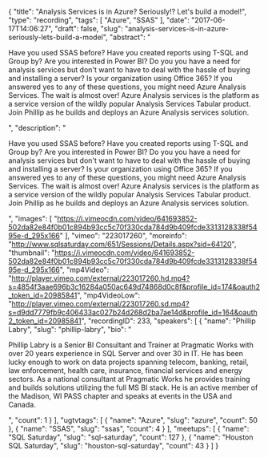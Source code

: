 {
  "title": "Analysis Services is in Azure? Seriously!? Let's build a model!",
  "type": "recording",
  "tags": [
    "Azure",
    "SSAS"
  ],
  "date": "2017-06-17T14:06:27",
  "draft": false,
  "slug": "analysis-services-is-in-azure-seriously-lets-build-a-model",
  "abstract": "<p>Have you used SSAS before? Have you created reports using T-SQL and Group by? Are you interested in Power BI? Do you you have a need for analysis  services but don't want to have to deal with the hassle of buying and installing a server?  Is your organization using Office 365?  If you answered yes to any of these questions, you might need Azure Analysis Services.  The wait is almost over! Azure Analysis services is the platform as a service version of the wildly popular Analysis Services Tabular product. Join Phillip as he builds and deploys an Azure Analysis services solution.</p>",
  "description": "<p>Have you used SSAS before? Have you created reports using T-SQL and Group by? Are you interested in Power BI? Do you you have a need for analysis  services but don't want to have to deal with the hassle of buying and installing a server?  Is your organization using Office 365?  If you answered yes to any of these questions, you might need Azure Analysis Services.  The wait is almost over! Azure Analysis services is the platform as a service version of the wildly popular Analysis Services Tabular product. Join Phillip as he builds and deploys an Azure Analysis services solution.</p>",
  "images": [
    "https://i.vimeocdn.com/video/641693852-502da82e84f0b01c894b93cc5c70f330cda784d9b409fcde3313128338f5495e-d_295x166"
  ],
  "vimeo": "223017260",
  "moreinfo": "http://www.sqlsaturday.com/651/Sessions/Details.aspx?sid=64120",
  "thumbnail": "https://i.vimeocdn.com/video/641693852-502da82e84f0b01c894b93cc5c70f330cda784d9b409fcde3313128338f5495e-d_295x166",
  "mp4Video": "http://player.vimeo.com/external/223017260.hd.mp4?s=4854f3aae696b3c16284a050ac649d74868d0c8f&profile_id=174&oauth2_token_id=20985841",
  "mp4VideoLow": "http://player.vimeo.com/external/223017260.sd.mp4?s=d9dd7779fb9c406433ac027b24d268d2ba7ae14d&profile_id=164&oauth2_token_id=20985841",
  "recordingID": 233,
  "speakers": [
    {
      "name": "Phillip Labry",
      "slug": "phillip-labry",
      "bio": "<p>Phillip Labry is a Senior BI Consultant and Trainer at Pragmatic Works with over 20 years experience in SQL Server and over 30 in IT. He has been lucky enough to work on data projects spanning telecom, banking, retail, law enforcement, health care, insurance, financial services and energy sectors. As a national consultant at Pragmatic Works he provides training and builds solutions utilizing the full MS BI stack. He is an active member of the Madison, WI PASS chapter and speaks at events in the USA and Canada.</p>",
      "count": 1
    }
  ],
  "ugtvtags": [
    {
      "name": "Azure",
      "slug": "azure",
      "count": 50
    },
    {
      "name": "SSAS",
      "slug": "ssas",
      "count": 4
    }
  ],
  "meetups": [
    {
      "name": "SQL Saturday",
      "slug": "sql-saturday",
      "count": 127
    },
    {
      "name": "Houston SQL Saturday",
      "slug": "houston-sql-saturday",
      "count": 43
    }
  ]
}